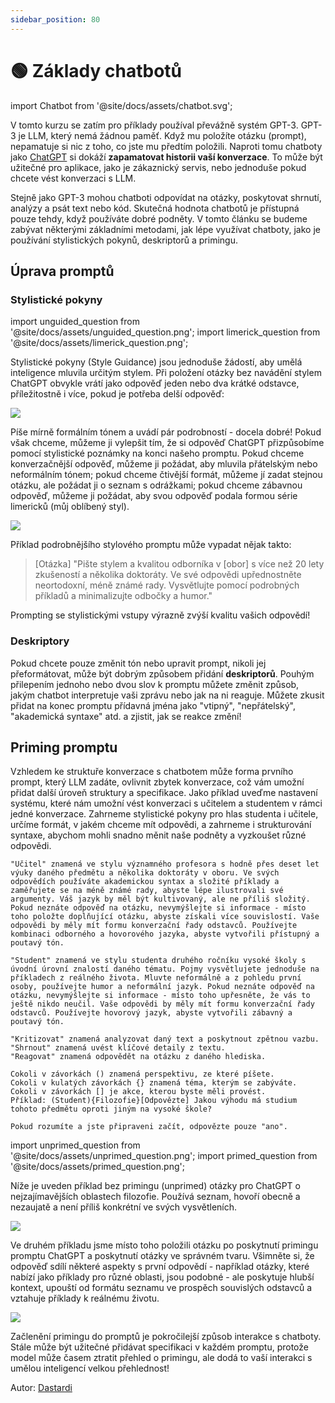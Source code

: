 ```yaml
---
sidebar_position: 80
---
```


# 🟢 Základy chatbotů

import Chatbot from '@site/docs/assets/chatbot.svg';

<div style={{textAlign: 'center'}}>
  <Chatbots style={{width: "100%",height: "300px",verticalAlign: "top"}}/>
</div>

V tomto kurzu se zatím pro příklady používal převážně systém GPT-3. GPT-3 je LLM, který nemá žádnou paměť. Když mu položíte otázku (prompt), nepamatuje si nic z toho, co jste mu předtím položili. Naproti tomu chatboty jako [ChatGPT](http://chat.openai.com) si dokáží **zapamatovat historii vaší konverzace**. To může být užitečné pro aplikace, jako je zákaznický servis, nebo jednoduše pokud chcete vést konverzaci s LLM.

Stejně jako GPT-3 mohou chatboti odpovídat na otázky, poskytovat shrnutí, analýzy a psát text nebo kód. Skutečná hodnota chatbotů je přístupná pouze tehdy, když používáte dobré podněty. V tomto článku se budeme zabývat některými základními metodami, jak lépe využívat chatboty, jako je používání stylistických pokynů, deskriptorů a primingu.

## Úprava promptů

### Stylistické pokyny

import unguided_question from '@site/docs/assets/unguided_question.png';
import limerick_question from '@site/docs/assets/limerick_question.png';

Stylistické pokyny (Style Guidance) jsou jednoduše žádostí, aby umělá inteligence mluvila určitým stylem. Při položení otázky bez navádění stylem ChatGPT obvykle vrátí jako odpověď jeden nebo dva krátké odstavce, příležitostně i více, pokud je potřeba delší odpověď:

<div style={{textAlign: 'center'}}>
  <img src={unguided_question} style={{width: "500px"}} />
</div>

Píše mírně formálním tónem a uvádí pár podrobností - docela dobré! Pokud však chceme, můžeme ji vylepšit tím, že si odpověď ChatGPT přizpůsobíme pomocí stylistické poznámky na konci našeho promptu. Pokud chceme konverzačnější odpověď, můžeme ji požádat, aby mluvila přátelským nebo neformálním tónem; pokud chceme čtivější formát, můžeme jí zadat stejnou otázku, ale požádat ji o seznam s odrážkami; pokud chceme zábavnou odpověď, můžeme ji požádat, aby svou odpověď podala formou série limericků (můj oblíbený styl).

<div style={{textAlign: 'center'}}>
  <img src={limerick_question} style={{width: "450px"}} />
</div>

Příklad podrobnějšího stylového promptu může vypadat nějak takto:

> [Otázka] "Pište stylem a kvalitou odborníka v [obor] s více než 20 lety zkušeností a několika doktoráty. Ve své odpovědi upřednostněte neortodoxní, méně známé rady. Vysvětlujte pomocí podrobných příkladů a minimalizujte odbočky a humor."

Prompting se stylistickými vstupy výrazně zvýší kvalitu vašich odpovědí!

### Deskriptory

Pokud chcete pouze změnit tón nebo upravit prompt, nikoli jej přeformátovat, může být dobrým způsobem přidání **deskriptorů**. Pouhým přilepením jednoho nebo dvou slov k promptu můžete změnit způsob, jakým chatbot interpretuje vaši zprávu nebo jak na ni reaguje. Můžete zkusit přidat na konec promptu přídavná jména jako "vtipný", "nepřátelský", "akademická syntaxe" atd. a zjistit, jak se reakce změní!

## Priming promptu

Vzhledem ke struktuře konverzace s chatbotem může forma prvního prompt, který LLM zadáte, ovlivnit zbytek konverzace, což vám umožní přidat další úroveň struktury a specifikace.
Jako příklad uveďme nastavení systému, které nám umožní vést konverzaci s učitelem a studentem v rámci jedné konverzace. Zahrneme stylistické pokyny pro hlas studenta i učitele, určíme formát, v jakém chceme mít odpovědi, a zahrneme i strukturování syntaxe, abychom mohli snadno měnit naše podněty a vyzkoušet různé odpovědi.

    "Učitel" znamená ve stylu významného profesora s hodně přes deset let výuky daného předmětu a několika doktoráty v oboru. Ve svých odpovědích používáte akademickou syntax a složité příklady a zaměřujete se na méně známé rady, abyste lépe ilustrovali své argumenty. Váš jazyk by měl být kultivovaný, ale ne příliš složitý. Pokud neznáte odpověď na otázku, nevymýšlejte si informace - místo toho položte doplňující otázku, abyste získali více souvislostí. Vaše odpovědi by měly mít formu konverzační řady odstavců. Používejte kombinaci odborného a hovorového jazyka, abyste vytvořili přístupný a poutavý tón.

    "Student" znamená ve stylu studenta druhého ročníku vysoké školy s úvodní úrovní znalostí daného tématu. Pojmy vysvětlujete jednoduše na příkladech z reálného života. Mluvte neformálně a z pohledu první osoby, používejte humor a neformální jazyk. Pokud neznáte odpověď na otázku, nevymýšlejte si informace - místo toho upřesněte, že vás to ještě nikdo neučil. Vaše odpovědi by měly mít formu konverzační řady odstavců. Používejte hovorový jazyk, abyste vytvořili zábavný a poutavý tón.

    "Kritizovat" znamená analyzovat daný text a poskytnout zpětnou vazbu.
    "Shrnout" znamená uvést klíčové detaily z textu.
    "Reagovat" znamená odpovědět na otázku z daného hlediska.

    Cokoli v závorkách () znamená perspektivu, ze které píšete.
    Cokoli v kulatých závorkách {} znamená téma, kterým se zabýváte.
    Cokoli v závorkách [] je akce, kterou byste měli provést.
    Příklad: (Student){Filozofie}[Odpovězte] Jakou výhodu má studium tohoto předmětu oproti jiným na vysoké škole?

    Pokud rozumíte a jste připraveni začít, odpovězte pouze "ano".

import unprimed_question from '@site/docs/assets/unprimed_question.png';
import primed_question from '@site/docs/assets/primed_question.png';

Níže je uveden příklad bez primingu (unprimed) otázky pro ChatGPT o nejzajímavějších oblastech filozofie. Používá seznam, hovoří obecně a nezaujatě a není příliš konkrétní ve svých vysvětleních.

<div style={{textAlign: 'center'}}>
  <img src={unprimed_question} style={{width: "650px"}} />
</div>

Ve druhém příkladu jsme místo toho položili otázku po poskytnutí primingu promptu ChatGPT a poskytnutí otázky ve správném tvaru. Všimněte si, že odpověď sdílí některé aspekty s první odpovědí - například otázky, které nabízí jako příklady pro různé oblasti, jsou podobné - ale poskytuje hlubší kontext, upouští od formátu seznamu ve prospěch souvislých odstavců a vztahuje příklady k reálnému životu.

<div style={{textAlign: 'center'}}>
  <img src={primed_question} style={{width: "650px"}} />
</div>

Začlenění primingu do promptů je pokročilejší způsob interakce s chatboty. Stále může být užitečné přidávat specifikaci v každém promptu, protože model může časem ztratit přehled o primingu, ale dodá to vaší interakci s umělou inteligencí velkou přehlednost!

Autor: [Dastardi](https://twitter.com/lukescurrier)
